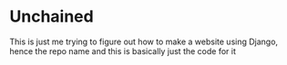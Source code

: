 # Unchained

This is just me trying to figure out how to make a website using Django, hence the repo name
and this is basically just the code for it
